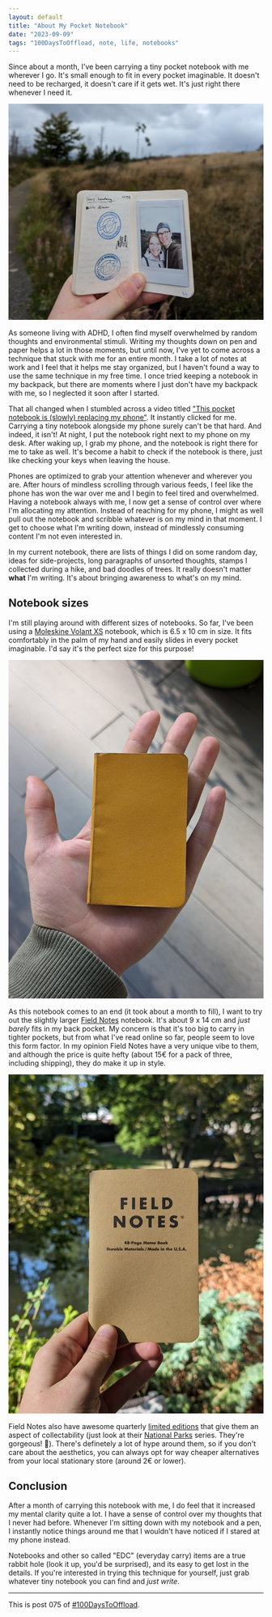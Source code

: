 ```yaml
---
layout: default
title: "About My Pocket Notebook"
date: "2023-09-09"
tags: "100DaysToOffload, note, life, notebooks"
---
```


Since about a month, I've been carrying a tiny pocket notebook with me wherever
I go. It's small enough to fit in every pocket imaginable. It doesn't need to
be recharged, it doesn't care if it gets wet. It's just right there whenever I
need it.

![My Notebook on a recent hike](/assets/posts/2023-09-09-about-my-pocket-notebook/hike.jpeg)

As someone living with ADHD, I often find myself overwhelmed by random thoughts and environmental stimuli. Writing my thoughts down on pen and paper helps a lot in those moments, but until now, I've yet to come across a technique that stuck with me for an entire month. I take a lot of notes at work and I feel that it helps me stay organized, but I haven't found a way to use the same technique in my free time. I once tried keeping a notebook in my backpack, but there are moments where I just don't have my backpack with me, so I neglected it soon after I started.

That all changed when I stumbled across a video titled ["This pocket notebook is (slowly) replacing my phone"](https://youtu.be/0xssCfBiUds?si=vxclEs1UxK5tlkL0). It instantly clicked for me. Carrying a tiny notebook alongside my phone surely can't be that hard. And indeed, it isn't! At night, I put the notebook right next to my phone on my desk. After waking up, I grab my phone, and the notebook is right there for me to take as well. It's become a habit to check if the notebook is there, just like checking your keys when leaving the house.

Phones are optimized to grab your attention whenever and wherever you are. After hours of mindless scrolling through various feeds, I feel like the phone has won the war over me and I begin to feel tired and overwhelmed. Having a notebook always with me, I now get a sense of control over where I'm allocating my attention. Instead of reaching for my phone, I might as well pull out the notebook and scribble whatever is on my mind in that moment. I get to choose what I'm writing down, instead of mindlessly consuming content I'm not even interested in.

In my current notebook, there are lists of things I did on some random day, ideas for side-projects, long paragraphs of unsorted thoughts, stamps I collected during a hike, and bad doodles of trees. It really doesn't matter **what** I'm writing. It's about bringing awareness to what's on my mind.

## Notebook sizes

I'm still playing around with different sizes of notebooks. So far, I've been using a [Moleskine Volant XS](https://www.moleskine.com/en-us/shop/notebooks/journals/volant-journals/volant-journals-forget-me-not-blue-and-amber-yellow-8058647620541.html) notebook, which is 6.5 x 10 cm in size. It fits comfortably in the palm of my hand and easily slides in every pocket imaginable. I'd say it's the perfect size for this purpose!

![My current notebook](/assets/posts/2023-09-09-about-my-pocket-notebook/moleskine.jpeg)

As this notebook comes to an end (it took about a month to fill), I want to try out the slightly larger [Field Notes](https://fieldnotesbrand.com/products/original-kraft) notebook. It's about 9 x 14 cm and *just barely* fits in my back pocket. My concern is that it's too big to carry in tighter pockets, but from what I've read online so far, people seem to love this form factor. In my opinion Field Notes have a very unique vibe to them, and although the price is quite hefty (about 15€ for a pack of three, including shipping), they do make it up in style.

![A Field Notes notebook](/assets/posts/2023-09-09-about-my-pocket-notebook/field_notes.jpeg)

Field Notes also have awesome quarterly [limited editions](https://fieldnotesbrand.com/limited-editions) that give them an aspect of collectability (just look at their [National Parks](https://fieldnotesbrand.com/products/national-parks) series. They're gorgeous! 🤤). There's definetely a lot of hype around them, so if you don't care about the aesthetics, you can always opt for way cheaper alternatives from your local stationary store (around 2€ or lower).

## Conclusion

After a month of carrying this notebook with me, I do feel that it increased my mental clarity quite a lot. I have a sense of control over my thoughts that I never had before. Whenever I'm sitting down with my notebook and a pen, I instantly notice things around me that I wouldn't have noticed if I stared at my phone instead.

Notebooks and other so called "EDC" (everyday carry) items are a true rabbit hole (look it up, you'd be surprised), and its easy to get lost in the details. If you're interested in trying this technique for yourself, just grab whatever tiny notebook you can find and *just write*.

---

This is post 075 of [#100DaysToOffload](https://100daystooffload.com/).


